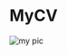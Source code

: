 # MyCV
![my pic](https://user-images.githubusercontent.com/118735087/203095029-e0495c7f-abae-4d28-9b44-d2ae052f653b.png)
